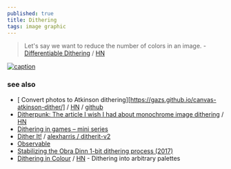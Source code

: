 ```yaml
---
published: true
title: Dithering
tags: image graphic
---
```

>  Let's say we want to reduce the number of colors in an image.  - [Differentiable Dithering](https://www.peterstefek.me/differentiable-dithering.html) / [HN](https://news.ycombinator.com/item?id=24477913)

[![caption](https://external-content.duckduckgo.com/iu/?u=https%3A%2F%2Fwww.jobilize.com%2Focw%2Fmirror%2Fcol10268_1.14_complete%2Fm13085%2Flena_dithered.png&f=1&nofb=1&ipt=b43674d365178eb4e8fba41c5c8af0d31673e080c5b83c9d02e05208eec53f78&ipo=images)](https://duckduckgo.com/?q=b%26w+floyd+stenberg&t=lm&iar=images&iax=images&ia=images&iai=https%3A%2F%2Fwww.jobilize.com%2Focw%2Fmirror%2Fcol10268_1.14_complete%2Fm13085%2Flena_dithered.png)

### see also
- [	Convert photos to Atkinson dithering][https://gazs.github.io/canvas-atkinson-dither/] / [HN](https://news.ycombinator.com/item?id=44212446) / [github](https://github.com/gazs/canvas-atkinson-dither)
- [Ditherpunk: The article I wish I had about monochrome image dithering](https://surma.dev/things/ditherpunk/) / [HN](https://news.ycombinator.com/item?id=25633483)
- [Dithering in games – mini series](https://bartwronski.com/2016/10/30/dithering-in-games-mini-series/)
- [Dither It!](https://ditherit.com/) / [ alexharris /
ditherit-v2 ](https://github.com/alexharris/ditherit-v2)
- [Observable](https://observablehq.com/@jobleonard/ordered-error-diffusion-dithering)
- [	Stabilizing the Obra Dinn 1-bit dithering process (2017)](https://news.ycombinator.com/item?id=42084080)
- [Dithering in Colour](https://obrhubr.org/dithering-in-colour) / [HN](https://news.ycombinator.com/item?id=43315029) - Dithering into arbitrary palettes
